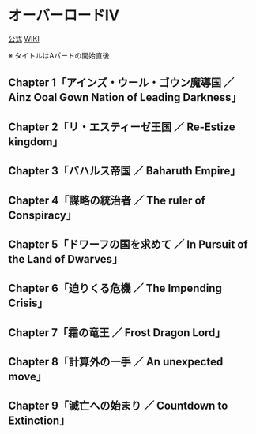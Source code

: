 # オーバーロードⅣ

[公式](https://overlord-anime.com/) 
[WIKI](https://ja.wikipedia.org/wiki/%E3%82%AA%E3%83%BC%E3%83%90%E3%83%BC%E3%83%AD%E3%83%BC%E3%83%89_(%E5%B0%8F%E8%AA%AC)) 

※ タイトルはAパートの開始直後

## Chapter 1「アインズ・ウール・ゴウン魔導国 ／ Ainz Ooal Gown Nation of Leading Darkness」

## Chapter 2「リ・エスティーゼ王国 ／ Re-Estize kingdom」

## Chapter 3「バハルス帝国 ／ Baharuth Empire」

## Chapter 4「謀略の統治者 ／ The ruler of Conspiracy」

## Chapter 5「ドワーフの国を求めて ／ In Pursuit of the Land of Dwarves」

## Chapter 6「迫りくる危機 ／ The Impending Crisis」

## Chapter 7「霜の竜王 ／ Frost Dragon Lord」

## Chapter 8「計算外の一手 ／ An unexpected move」

## Chapter 9「滅亡への始まり ／ Countdown to Extinction」
